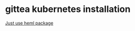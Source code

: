 # gittea kubernetes installation

[Just use heml package](https://docs.gitea.io/en-us/install-on-kubernetes/)
